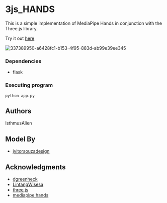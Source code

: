 # 3js_HANDS

This is a simple implementation of MediaPipe Hands in conjunction with the Three.js library.

Try it out [here](https://kiki54qweb.pythonanywhere.com/)

![337389950-a6428fc1-b153-4f95-883d-ab99e39ee345](https://github.com/IsthmusAlien/3js_HANDS/assets/131596732/1b0936a5-9337-49c8-bddf-d1bfdcf2824d)

### Dependencies

* flask

### Executing program

```
python app.py
```

## Authors

IsthmusAlien

## Model By

* [jvitorsouzadesign](https://sketchfab.com/3d-models/skull-salazar-downloadable-eeed09437afb4e1ea8a6ff3b0e9964ad)

## Acknowledgments

* [dgreenheck](https://github.com/dgreenheck/threejs-gltf-import)
* [LintangWisesa](https://github.com/LintangWisesa/MediaPipe-in-JavaScript/tree/master)
* [three.js](https://threejs.org/)
* [mediapipe hands](https://github.com/google-ai-edge/mediapipe/blob/master/docs/solutions/hands.md)
